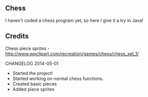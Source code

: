 Chess
--------------

I haven't coded a chess program yet, so here I give it a try in Java!

Credits
--------------
Chess piece sprites - http://www.wpclipart.com/recreation/games/chess/chess_set_1/


CHANGELOG
2014-05-01
- Started the project!
- Started working on normal chess functions.
- Created basic pieces
- Added piece sprites